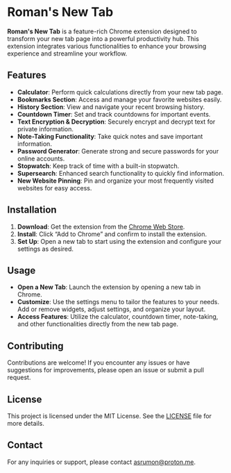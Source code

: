 # Roman's New Tab

**Roman's New Tab** is a feature-rich Chrome extension designed to transform your new tab page into a powerful productivity hub. This extension integrates various functionalities to enhance your browsing experience and streamline your workflow.

## Features

- **Calculator**: Perform quick calculations directly from your new tab page.
- **Bookmarks Section**: Access and manage your favorite websites easily.
- **History Section**: View and navigate your recent browsing history.
- **Countdown Timer**: Set and track countdowns for important events.
- **Text Encryption & Decryption**: Securely encrypt and decrypt text for private information.
- **Note-Taking Functionality**: Take quick notes and save important information.
- **Password Generator**: Generate strong and secure passwords for your online accounts.
- **Stopwatch**: Keep track of time with a built-in stopwatch.
- **Supersearch**: Enhanced search functionality to quickly find information.
- **New Website Pinning**: Pin and organize your most frequently visited websites for easy access.

## Installation

1. **Download**: Get the extension from the [Chrome Web Store](#).
2. **Install**: Click “Add to Chrome” and confirm to install the extension.
3. **Set Up**: Open a new tab to start using the extension and configure your settings as desired.

## Usage

- **Open a New Tab**: Launch the extension by opening a new tab in Chrome.
- **Customize**: Use the settings menu to tailor the features to your needs. Add or remove widgets, adjust settings, and organize your layout.
- **Access Features**: Utilize the calculator, countdown timer, note-taking, and other functionalities directly from the new tab page.

## Contributing

Contributions are welcome! If you encounter any issues or have suggestions for improvements, please open an issue or submit a pull request.

## License

This project is licensed under the MIT License. See the [LICENSE](#) file for more details.

## Contact

For any inquiries or support, please contact asrumon@proton.me.
